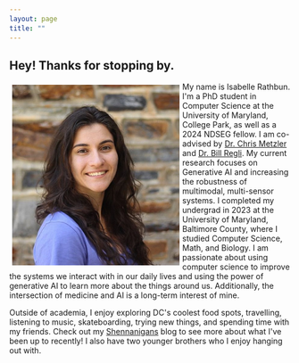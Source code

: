 ```yaml
---
layout: page
title: ""
---
```

## Hey! Thanks for stopping by.

<img src="crop_headshot.JPEG" align="left" width="300px" style="padding:5px;"/>

My name is Isabelle Rathbun. I'm a PhD student in Computer Science at the University of Maryland, College Park, as well as a 2024 NDSEG fellow. I am co-advised by [Dr. Chris Metzler](https://www.cs.umd.edu/people/metzler) and [Dr. Bill Regli](https://isr.umd.edu/clark/faculty/902/William-Regli). My current research focuses on Generative AI and increasing the robustness of multimodal, multi-sensor systems. I completed my undergrad in 2023 at the University of Maryland, Baltimore County, where I studied Computer Science, Math, and Biology. I am passionate about using computer science to improve the systems we interact with in our daily lives and using the power of generative AI to learn more about the things around us. Additionally, the intersection of medicine and AI is a long-term interest of mine. 

Outside of academia, I enjoy exploring DC's coolest food spots, travelling, listening to music, skateboarding, trying new things, and spending time with my friends. Check out my [Shennanigans](https://irathb8949.github.io/shennanigans/) blog to see more about what I've been up to recently! I also have two younger brothers who I enjoy hanging out with.

<br clear="left"/>
